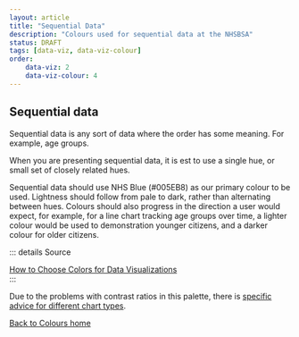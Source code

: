 ```yaml
---
layout: article
title: "Sequential Data"
description: "Colours used for sequential data at the NHSBSA"
status: DRAFT
tags: [data-viz, data-viz-colour]
order:
    data-viz: 2
    data-viz-colour: 4
---
```

## Sequential data  
  
Sequential data is any sort of data where the order has some meaning. For example, age groups.  
  
When you are presenting sequential data, it is est to use a single hue, or small set of closely related hues.  
  
Sequential data should use NHS Blue (#005EB8) as our primary colour to be used. Lightness should follow from pale to dark, rather than alternating between hues. Colours should also progress in the direction a user would expect, for example, for a line chart tracking age groups over time, a lighter colour would be used to demonstration younger citizens, and a darker colour for older citizens.  

::: details Source

[How to Choose Colors for Data Visualizations][seq 1]  
:::
  
Due to the problems with contrast ratios in this palette, there is [specific advice for different chart types][seq 2].  


[Back to Colours home](../colour/colour.md)  
  
  
[seq 1]: https://chartio.com/learn/charts/how-to-choose-colors-data-visualization/
[seq 2]: https://analysisfunction.civilservice.gov.uk/policy-store/data-visualisation-colours-in-charts/#section-6